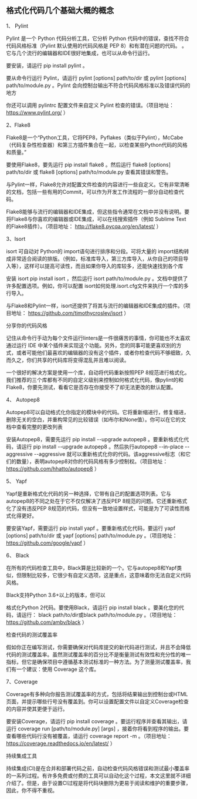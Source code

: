 ## 格式化代码几个基础大概的概念


1、 Pylint

Pylint 是一个 Python 代码分析工具，它分析 Python 代码中的错误，查找不符合代码风格标准（Pylint 默认使用的代码风格是 PEP 8）和有潜在问题的代码。 。它与几个流行的编辑器和IDE很好地集成，也可以从命令行运行。

要安装，请运行 pip install pylint 。

要从命令行运行 Pylint，请运行 pylint [options] path/to/dir 或 pylint [options] path/to/module.py 。Pylint 会向控制台输出不符合代码风格标准以及错误代码的地方

你还可以调用 pylintrc 配置文件来自定义 Pylint 检查的错误。（项目地址： https://www.pylint.org/ ）

2、Flake8

Flake8是一个“Python工具，它将PEP8，Pyflakes（类似于Pylint），McCabe（代码复杂性检查器）和第三方插件集合在一起，以检查某些Python代码的风格和质量。”

要使用Flake8，要先运行 pip install flake8 。然后运行 flake8 [options] path/to/dir 或 flake8 [options] path/to/module.py 查看其错误和警告。

与Pylint一样，Flake8允许对配置文件检查的内容进行一些自定义。它有非常清晰的文档，包括一些有用的Commit，可以作为开发工作流程的一部分自动检查代码。

Flake8能够与流行的编辑器和IDE集成，但这些指令通常在文档中并没有说明。要将Flake8与你喜欢的编辑器或IDE集成，可以在线搜索插件（例如 Sublime Text的Flake8插件）。（项目地址： http://flake8.pycqa.org/en/latest/ ）

3、Isort

isort 可自动对 Python的 import语句进行排序和分段。可将大量的 import结构转成非常适合阅读的排版。（例如，标准库导入，第三方库导入，从你自己的项目导入等），这样可以提高可读性，而且如果你导入的库较多，还能快速找到各个库

安装 isort pip install isort ，然后运行 isort path/to/module.py 。文档中提供了许多配置选项。例如，你可以配置 isort如何处理.isort.cfg文件来执行一个库的多行导入。

与Flake8和Pylint一样，isort还提供了将其与流行的编辑器和IDE集成的插件。（项目地址： https://github.com/timothycrosley/isort ）

分享你的代码风格

记住从命令行手动为每个文件运行linters是一件很痛苦的事情，你可能也不太喜欢通过运行 IDE 中某个插件来实现这个功能。另外，您的同事可能更喜欢别的方式，或者可能他们最喜欢的编辑器的没有这个插件，或者你检查代码不够细致，久而久之，你们共享的代码库将变得混乱并且难以阅读。

一个很好的解决方案是使用一个库，自动将代码重新按照PEP 8规范进行格式化。我们推荐的三个库都有不同的自定义级别来控制如何格式化代码，像pylint的和Flake8，你要先测试，看看它是否存在你接受不了却无法更改的默认配置。 

4、 Autopep8

Autopep8可以自动格式化你指定的模块中的代码。它将重新缩进行，修复缩进，删除无关的空白，并重构常见的比较错误（如布尔和None值）。你可以在它的文档中查看完整的更改列表

安装Autopep8，需要先运行 pip install --upgrade autopep8 。要重新格式化代码，请运行 pip install --upgrade autopep8  。然后执行autopep8 --in-place --aggressive --aggressive  就可以重新格式化你的代码。该aggressive标志（和它们的数量），表明autopep8对你的代码风格有多少控制权。（项目地址： https://github.com/hhatto/autopep8 ）

5、 Yapf

Yapf是重新格式化代码的另一种选择，它带有自己的配置选项列表。它与autopep8的不同之处在于它不仅仅解决了违反PEP 8规范的问题。它还重新格式化了没有违反PEP 8规范的代码，但没有一致地设置样式，可能是为了可读性而格式化得更好。

要安装Yapf，需要运行 pip install yapf 。要重新格式化代码，要运行 yapf [options] path/to/dir 或 yapf [options] path/to/module.py 。（项目地址： https://github.com/google/yapf ）

6、 Black

在所有的代码检查工具中，Black算是比较新的一个。它与autopep8和Yapf类似，但限制比较多，它很少有自定义选项，这是重点，这意味着你无法自定义代码风格。

Black支持Python 3.6+以上的版本，但可以

格式化Python 2代码。要使用Black，请运行 pip install black 。要美化您的代码，请运行： black path/to/dir或black path/to/module.py 。（项目地址： https://github.com/ambv/black ）

检查代码的测试覆盖率

假如你正在编写测试，你需要确保对代码库提交的新代码进行测试，并且不会降低代码的测试覆盖率。虽然测试覆盖率的百分比不是衡量测试有效性和充分性的唯一指标，但它是确保项目中遵循基本测试标准的一种方法。为了测量测试覆盖率，我们有一个建议：使用 Coverage 这个库。

7、Coverage

Coverage有多种向你报告测试覆盖率的方式，包括将结果输出到控制台或HTML页面，并提示哪些行号没有覆盖到。你可以设置配置文件以自定义Coverage检查的内容并使其更便于运行。

要安装Coverage，请运行 pip install coverage 。要运行程序并查看其输出，请运行 coverage run [path/to/module.py] [args] ，接着你将看到程序的输出。要查看哪些代码行没有被覆盖，请运行 coverage report -m 。（项目地址：https://coverage.readthedocs.io/en/latest/ ）

持续集成工具

持续集成(CI)是在合并和部署代码之前，自动检查代码风格错误和测试最小覆盖率的一系列过程。有许多免费或付费的工具可以自动化这个过程，本文这里就不详细介绍了。但是，由于设置CI过程是将代码块删除为更易于阅读和维护的重要步骤，因此，你不得不重视。